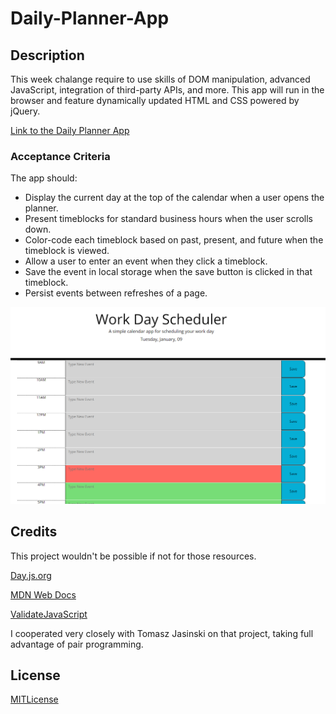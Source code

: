 # Daily-Planner-App

## Description 

This week chalange require to use skills of DOM manipulation, advanced JavaScript, integration of third-party APIs, and more. This app will run in the browser and feature dynamically updated HTML and CSS powered by jQuery. 

[Link to the Daily Planner App](https://narkhashel.github.io/Daily-Planner-App/)

### Acceptance Criteria

The app should:

* Display the current day at the top of the calendar when a user opens the planner.
* Present timeblocks for standard business hours when the user scrolls down.
* Color-code each timeblock based on past, present, and future when the timeblock is viewed.
* Allow a user to enter an event when they click a timeblock.
* Save the event in local storage when the save button is clicked in that timeblock.
* Persist events between refreshes of a page.

![alt](/assets/timetablescreen.png)


## Credits

This project wouldn't be possible if not for those resources.

[Day.js.org](https://day.js.org/en/)

[MDN Web Docs](https://developer.mozilla.org/en-US/)

[ValidateJavaScript](https://validatejavascript.com/)

I cooperated very closely with Tomasz Jasinski on that project, taking full advantage of pair programming. 

## License

[MITLicense](https://choosealicense.com/licenses/mit/)